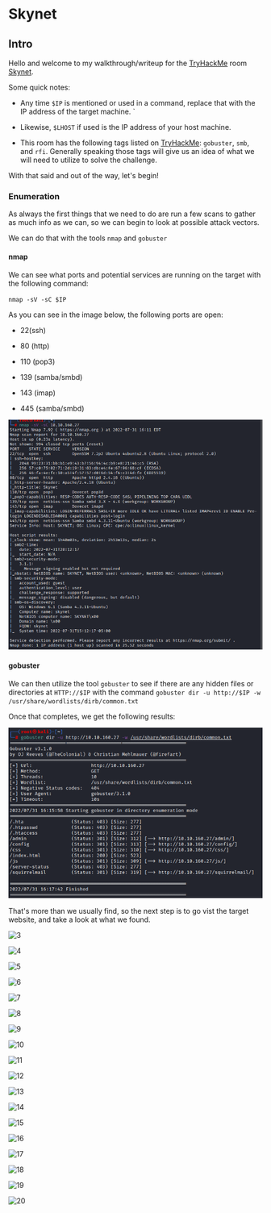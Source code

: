 # Skynet

## Intro

Hello and welcome to my walkthrough/writeup for the [TryHackMe](HTTPS://tryhackme.com) room [Skynet](https://tryhackme.com/room/skynet).

Some quick notes:

- Any time `$IP` is mentioned or used in a command, replace that with the IP address of the target machine.
`
- Likewise, `$LHOST` if used is the IP address of your host machine.

- This room has the following tags listed on [TryHackMe](https://tryhackme.com): `gobuster`, `smb`, and `rfi`. Generally speaking those tags will give us an idea of what we will need to utilize to solve the challenge. 

With that said and out of the way, let's begin!

### Enumeration

As always the first things that we need to do are run a few scans to gather as much info as we can, so we can begin to look at possible attack vectors. 

We can do that with the tools `nmap` and `gobuster`

#### nmap

We can see what ports and potential services are running on the target with the following command:

`nmap -sV -sC $IP`

As you can see in the image below, the following ports are open:

- 22(ssh)

- 80 (http)

- 110 (pop3)

- 139 (samba/smbd)

- 143 (imap)

- 445 (samba/smbd)

![1](images/nmap.png)

#### gobuster

We can then utilize the tool `gobuster` to see if there are any hidden files or directories at `HTTP://$IP` with the command `gobuster dir -u http://$IP -w /usr/share/wordlists/dirb/common.txt`

Once that completes, we get the following results:

![2](images/gobuster.png)

That's more than we usually find, so the next step is to go vist the target website, and take a look at what we found.

![3](images/)

![4](images/)

![5](images/)

![6](images/)

![7](images/)

![8](images/)

![9](images/)

![10](images/)

![11](images/)

![12](images/)

![13](images/)

![14](images/)

![15](images/)

![16](images/)

![17](images/)

![18](images/)

![19](images/)

![20](images/)
